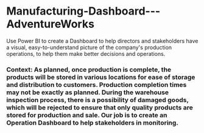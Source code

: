 # Manufacturing-Dashboard---AdventureWorks
Use Power BI to create a Dashboard to help directors and stakeholders have a visual, easy-to-understand picture of the company's production operations, to help them make better decisions and operations.

### Context: As planned, once production is complete, the products will be stored in various locations for ease of storage and distribution to customers. Production completion times may not be exactly as planned. During the warehouse inspection process, there is a possibility of damaged goods, which will be rejected to ensure that only quality products are stored for production and sale. Our job is to create an Operation Dashboard to help stakeholders in monitoring.

